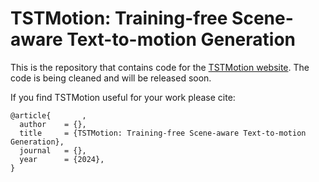 # TSTMotion: Training-free Scene-aware Text-to-motion Generation

This is the repository that contains code for the [TSTMotion website](https://TSTMotion.github.io/TSTMotion.github.io/). The code is being cleaned and will be released soon.

If you find TSTMotion useful for your work please cite:
```
@article{       ,
  author    = {},
  title     = {TSTMotion: Training-free Scene-aware Text-to-motion Generation},
  journal   = {},
  year      = {2024},
}
